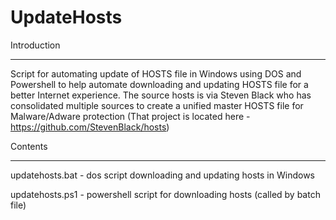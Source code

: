 # UpdateHosts




Introduction
_____________
Script for automating update of HOSTS file in Windows using DOS and Powershell to help automate downloading and updating HOSTS file for a better Internet experience. The source hosts is via Steven Black who has consolidated multiple sources to create a unified master HOSTS file for Malware/Adware protection (That project is located here - https://github.com/StevenBlack/hosts)


Contents
_____________

updatehosts.bat - dos script  downloading and updating hosts in Windows 

updatehosts.ps1 - powershell script for downloading hosts (called by batch file)
